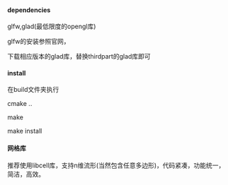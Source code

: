 #### dependencies 

glfw,glad(最低限度的opengl库)

glfw的安装参照官网，

下载相应版本的glad库，替换thirdpart的glad库即可

#### install

在build文件夹执行 

cmake ..

 make  

make install

#### 网格库

推荐使用libcell库，支持n维流形(当然包含任意多边形)，代码紧凑，功能统一，简洁，高效。

